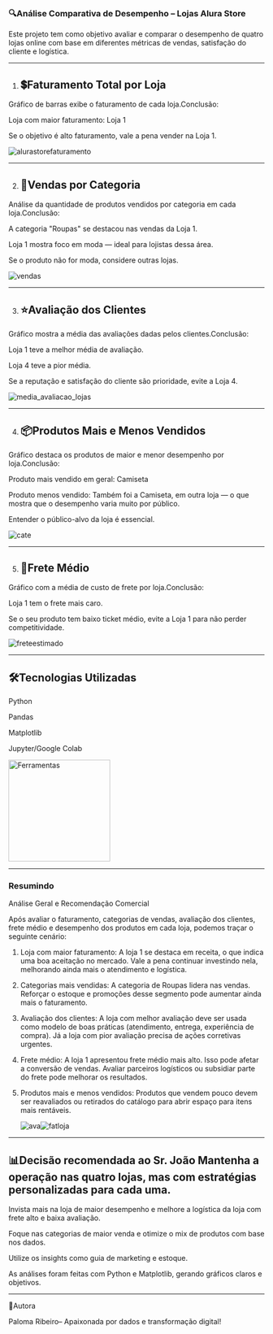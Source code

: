 ### 🔍Análise Comparativa de Desempenho – Lojas Alura Store

Este projeto tem como objetivo avaliar e comparar o desempenho de quatro lojas online com base em diferentes métricas de vendas, satisfação do cliente e logística.

* * *

1. ## 💲Faturamento Total por Loja
  

Gráfico de barras exibe o faturamento de cada loja.Conclusão:

Loja com maior faturamento: Loja 1

Se o objetivo é alto faturamento, vale a pena vender na Loja 1.


![alurastorefaturamento](https://github.com/user-attachments/assets/596c3f85-1302-4ec0-ae4d-1678ad6234f7)

* * *

2. ## 🛒Vendas por Categoria
  

Análise da quantidade de produtos vendidos por categoria em cada loja.Conclusão:

A categoria "Roupas" se destacou nas vendas da Loja 1.

Loja 1 mostra foco em moda — ideal para lojistas dessa área.

Se o produto não for moda, considere outras lojas.


![vendas](https://github.com/user-attachments/assets/8dace007-86bc-4a2e-ad47-778c1e4c7d6b)




* * *

3. ## ⭐Avaliação dos Clientes
  

Gráfico mostra a média das avaliações dadas pelos clientes.Conclusão:

Loja 1 teve a melhor média de avaliação.

Loja 4 teve a pior média.

Se a reputação e satisfação do cliente são prioridade, evite a Loja 4.


![media_avaliacao_lojas](https://github.com/user-attachments/assets/7dc92fc1-29a8-45a6-9ca8-c210b613f5b6)


* * *

4. ## 📦Produtos Mais e Menos Vendidos
  

Gráfico destaca os produtos de maior e menor desempenho por loja.Conclusão:

Produto mais vendido em geral: Camiseta

Produto menos vendido: Também foi a Camiseta, em outra loja — o que mostra que o desempenho varia muito por público.

Entender o público-alvo da loja é essencial.

![cate](https://github.com/user-attachments/assets/775dbef7-796f-4a05-8ade-805880413d4e)

* * *

5. ## 🚙Frete Médio
  

Gráfico com a média de custo de frete por loja.Conclusão:

Loja 1 tem o frete mais caro.

Se o seu produto tem baixo ticket médio, evite a Loja 1 para não perder competitividade.


![freteestimado](https://github.com/user-attachments/assets/f3b8cefd-7282-4bc0-a40a-7cf71ff349d2)

* * *

## 🛠️Tecnologias Utilizadas

Python

Pandas

Matplotlib

Jupyter/Google Colab

<p align="">
  <img src="https://github.com/user-attachments/assets/dd9bad4d-fa3f-4dde-b427-8d0da935aeb2" alt="Ferramentas" width="200"/>
</p>


* * *

### Resumindo

Análise Geral e Recomendação Comercial

Após avaliar o faturamento, categorias de vendas, avaliação dos clientes, frete médio e desempenho dos produtos em cada loja, podemos traçar o seguinte cenário:

1. Loja com maior faturamento: A loja 1 se destaca em receita, o que indica uma boa aceitação no mercado. Vale a pena continuar investindo nela, melhorando ainda mais o atendimento e logística.
  
2. Categorias mais vendidas: A categoria de Roupas lidera nas vendas. Reforçar o estoque e promoções desse segmento pode aumentar ainda mais o faturamento.
  
3. Avaliação dos clientes: A loja com melhor avaliação deve ser usada como modelo de boas práticas (atendimento, entrega, experiência de compra). Já a loja com pior avaliação precisa de ações corretivas urgentes.
  
4. Frete médio: A loja 1 apresentou frete médio mais alto. Isso pode afetar a conversão de vendas. Avaliar parceiros logísticos ou subsidiar parte do frete pode melhorar os resultados.
  
5. Produtos mais e menos vendidos: Produtos que vendem pouco devem ser reavaliados ou retirados do catálogo para abrir espaço para itens mais rentáveis.

   ![ava](https://github.com/user-attachments/assets/cb1200b2-3f7b-4595-a5f4-77226dc544b5)![fatloja](https://github.com/user-attachments/assets/7bc74917-338b-45e9-92f0-a9d330e84e18)

  

* * *


## 📊Decisão recomendada ao Sr. João Mantenha a operação nas quatro lojas, mas com estratégias personalizadas para cada uma.

Invista mais na loja de maior desempenho e melhore a logística da loja com frete alto e baixa avaliação.

Foque nas categorias de maior venda e otimize o mix de produtos com base nos dados.

Utilize os insights como guia de marketing e estoque.

As análises foram feitas com Python e Matplotlib, gerando gráficos claros e objetivos.

* * *
📌Autora

Paloma Ribeiro– Apaixonada por dados e transformação digital!

